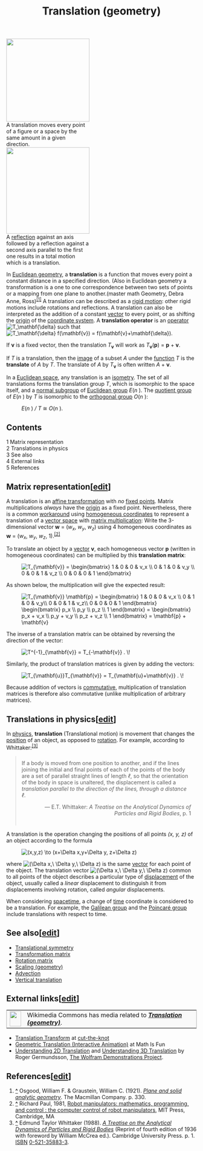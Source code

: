 ﻿---
lastrevid: 635708724
pageid: 204682
canonicalurl: http://en.wikipedia.org/wiki/Translation_(geometry)
title: Translation (geometry)
editurl: http://en.wikipedia.org/w/index.php?title=Translation_(geometry)&action=edit
length: 7286
contentmodel: wikitext
pagelanguage: en
touched: 2015-02-14T13:05:20Z
ns: 0
fullurl: http://en.wikipedia.org/wiki/Translation_(geometry)
---

<div class="thumb tright"><div class="thumbinner" style="width:222px;"><a href="/wiki/File:Traslazione_OK.svg" class="image"><img alt="" src="//upload.wikimedia.org/wikipedia/commons/thumb/0/01/Traslazione_OK.svg/220px-Traslazione_OK.svg.png" width="220" height="220" class="thumbimage" srcset="//upload.wikimedia.org/wikipedia/commons/thumb/0/01/Traslazione_OK.svg/330px-Traslazione_OK.svg.png 1.5x, //upload.wikimedia.org/wikipedia/commons/thumb/0/01/Traslazione_OK.svg/440px-Traslazione_OK.svg.png 2x" data-file-width="512" data-file-height="512" /></a>  <div class="thumbcaption"><div class="magnify"><a href="/wiki/File:Traslazione_OK.svg" class="internal" title="Enlarge"></a></div>A translation moves every point of a figure or a space by the same amount in a given direction.</div></div></div>
<div class="thumb tright"><div class="thumbinner" style="width:222px;"><a href="/wiki/File:Simx2%3Dtransl_OK.svg" class="image"><img alt="" src="//upload.wikimedia.org/wikipedia/commons/thumb/6/67/Simx2%3Dtransl_OK.svg/220px-Simx2%3Dtransl_OK.svg.png" width="220" height="229" class="thumbimage" srcset="//upload.wikimedia.org/wikipedia/commons/thumb/6/67/Simx2%3Dtransl_OK.svg/330px-Simx2%3Dtransl_OK.svg.png 1.5x, //upload.wikimedia.org/wikipedia/commons/thumb/6/67/Simx2%3Dtransl_OK.svg/440px-Simx2%3Dtransl_OK.svg.png 2x" data-file-width="512" data-file-height="532" /></a>  <div class="thumbcaption"><div class="magnify"><a href="/wiki/File:Simx2%3Dtransl_OK.svg" class="internal" title="Enlarge"></a></div>A <a href="/wiki/Reflection_(mathematics)" title="Reflection (mathematics)">reflection</a> against an axis followed by a reflection against a second axis parallel to the first one results in a total motion which is a translation.</div></div></div>
<p>In <a href="/wiki/Euclidean_geometry" title="Euclidean geometry">Euclidean geometry</a>, a <b>translation</b> is a function that moves every point a constant distance in a specified direction. (Also in Euclidean geometry a transformation is a one to one correspondence between two sets of points or a mapping from one plane to another.(master math Geometry, Debra Anne, Ross)<sup id="cite_ref-1" class="reference"><a href="#cite_note-1"><span>[</span>1<span>]</span></a></sup> A translation can be described as a <a href="/wiki/Euclidean_group" title="Euclidean group">rigid motion</a>: other rigid motions include rotations and reflections. A translation can also be interpreted as the addition of a constant <a href="/wiki/Vector_space" title="Vector space">vector</a> to every point, or as shifting the <a href="/wiki/Origin_(mathematics)" title="Origin (mathematics)">origin</a> of the <a href="/wiki/Coordinate_system" title="Coordinate system">coordinate system</a>. A <b>translation operator</b> is an <a href="/wiki/Operator_(mathematics)" title="Operator (mathematics)">operator</a> <img class="mwe-math-fallback-image-inline tex" alt="T_\mathbf{\delta}" src="//upload.wikimedia.org/math/4/f/f/4ff90c00bd4b1f63757e4495277153e8.png" /> such that <img class="mwe-math-fallback-image-inline tex" alt="T_\mathbf{\delta} f(\mathbf{v}) = f(\mathbf{v}+\mathbf{\delta})." src="//upload.wikimedia.org/math/1/d/e/1def30d6485b154540fc80475fe5e215.png" />
</p><p>If <b>v</b> is a fixed vector, then the translation <i>T</i><sub><b>v</b></sub> will work as <i>T</i><sub><b>v</b></sub>(<b>p</b>) = <b>p</b> + <b>v</b>.
</p><p>If <i>T</i> is a translation, then the <a href="/wiki/Image_(mathematics)" title="Image (mathematics)">image</a> of a subset <i>A</i> under the <a href="/wiki/Function_(mathematics)" title="Function (mathematics)">function</a> <i>T</i> is the <b>translate</b> of <i>A</i> by <i>T</i>. The translate of <i>A</i> by <i>T</i><sub><b>v</b></sub> is often written <i>A</i> + <b>v</b>.
</p><p>In a <a href="/wiki/Euclidean_space" title="Euclidean space">Euclidean space</a>, any translation is an <a href="/wiki/Isometry" title="Isometry">isometry</a>. The set of all translations forms the translation group <i>T</i>, which is isomorphic to the space itself, and a <a href="/wiki/Normal_subgroup" title="Normal subgroup">normal subgroup</a> of <a href="/wiki/Euclidean_group" title="Euclidean group">Euclidean group</a> <i>E</i>(<i>n</i> ). The <a href="/wiki/Quotient_group" title="Quotient group">quotient group</a> of <i>E</i>(<i>n</i> ) by <i>T</i> is isomorphic to the <a href="/wiki/Orthogonal_group" title="Orthogonal group">orthogonal group</a> <i>O</i>(<i>n</i> ):
</p>
<dl><dd><i>E</i>(<i>n</i> ) <i>/ T</i> ≅ <i>O</i>(<i>n</i> ).</dd></dl>
<div id="toc" class="toc"><div id="toctitle"><h2>Contents</h2></div>
<ul>
<li class="toclevel-1 tocsection-1"><a href="#Matrix_representation"><span class="tocnumber">1</span> <span class="toctext">Matrix representation</span></a></li>
<li class="toclevel-1 tocsection-2"><a href="#Translations_in_physics"><span class="tocnumber">2</span> <span class="toctext">Translations in physics</span></a></li>
<li class="toclevel-1 tocsection-3"><a href="#See_also"><span class="tocnumber">3</span> <span class="toctext">See also</span></a></li>
<li class="toclevel-1 tocsection-4"><a href="#External_links"><span class="tocnumber">4</span> <span class="toctext">External links</span></a></li>
<li class="toclevel-1 tocsection-5"><a href="#References"><span class="tocnumber">5</span> <span class="toctext">References</span></a></li>
</ul>
</div>

<h2><span class="mw-headline" id="Matrix_representation">Matrix representation</span><span class="mw-editsection"><span class="mw-editsection-bracket">[</span><a href="/w/index.php?title=Translation_(geometry)&amp;action=edit&amp;section=1" title="Edit section: Matrix representation">edit</a><span class="mw-editsection-bracket">]</span></span></h2>
<p>A translation is an <a href="/wiki/Affine_transformation" title="Affine transformation">affine transformation</a> with <i>no</i> <a href="/wiki/Fixed_point_(mathematics)" title="Fixed point (mathematics)">fixed points</a>. Matrix multiplications <i>always</i> have the <a href="/wiki/Origin_(mathematics)" title="Origin (mathematics)">origin</a> as a fixed point. Nevertheless, there is a common <a href="/wiki/Workaround" title="Workaround">workaround</a> using <a href="/wiki/Homogeneous_coordinates" title="Homogeneous coordinates">homogeneous coordinates</a> to represent a translation of a <a href="/wiki/Vector_space" title="Vector space">vector space</a> with <a href="/wiki/Matrix_multiplication" title="Matrix multiplication">matrix multiplication</a>: Write the 3-dimensional vector <b>w</b> = (<i>w</i><sub><i>x</i></sub>, <i>w</i><sub><i>y</i></sub>, <i>w</i><sub><i>z</i></sub>) using 4 homogeneous coordinates as <b>w</b> = (<i>w</i><sub><i>x</i></sub>, <i>w</i><sub><i>y</i></sub>, <i>w</i><sub><i>z</i></sub>, 1).<sup id="cite_ref-2" class="reference"><a href="#cite_note-2"><span>[</span>2<span>]</span></a></sup>
</p><p>To translate an object by a <a href="/wiki/Vector_(geometry)" title="Vector (geometry)" class="mw-redirect">vector</a> <b>v</b>, each homogeneous vector <b>p</b> (written in homogeneous coordinates) can be multiplied by this <b>translation matrix</b>:
</p>
<dl><dd> <img class="mwe-math-fallback-image-inline tex" alt=" T_{\mathbf{v}} = &#10;\begin{bmatrix}&#10;1 &amp; 0 &amp; 0 &amp; v_x \\&#10;0 &amp; 1 &amp; 0 &amp; v_y \\&#10;0 &amp; 0 &amp; 1 &amp; v_z \\&#10;0 &amp; 0 &amp; 0 &amp; 1 &#10;\end{bmatrix}&#10;" src="//upload.wikimedia.org/math/e/d/7/ed79fcb53215e1db1c711daaeec03b11.png" /></dd></dl>
<p>As shown below, the multiplication will give the expected result:
</p>
<dl><dd> <img class="mwe-math-fallback-image-inline tex" alt=" T_{\mathbf{v}} \mathbf{p} =&#10;\begin{bmatrix}&#10;1 &amp; 0 &amp; 0 &amp; v_x \\&#10;0 &amp; 1 &amp; 0 &amp; v_y\\&#10;0 &amp; 0 &amp; 1 &amp; v_z\\&#10;0 &amp; 0 &amp; 0 &amp; 1&#10;\end{bmatrix}&#10;\begin{bmatrix}&#10;p_x \\ p_y \\ p_z \\ 1&#10;\end{bmatrix}&#10;=&#10;\begin{bmatrix}&#10;p_x + v_x \\ p_y + v_y \\ p_z + v_z \\ 1&#10;\end{bmatrix}&#10;= \mathbf{p} + \mathbf{v} " src="//upload.wikimedia.org/math/1/3/6/136b10119a4e1fd3d43bd5a997c0946a.png" /></dd></dl>
<p>The inverse of a translation matrix can be obtained by reversing the direction of the vector:
</p>
<dl><dd> <img class="mwe-math-fallback-image-inline tex" alt=" T^{-1}_{\mathbf{v}} = T_{-\mathbf{v}} . \! " src="//upload.wikimedia.org/math/4/5/3/4534bc1aa7be52f212445cb59e0829ef.png" /></dd></dl>
<p>Similarly, the product of translation matrices is given by adding the vectors:
</p>
<dl><dd> <img class="mwe-math-fallback-image-inline tex" alt=" T_{\mathbf{u}}T_{\mathbf{v}} = T_{\mathbf{u}+\mathbf{v}} . \! " src="//upload.wikimedia.org/math/f/4/5/f45b3fac001608373e38336288ba7b6c.png" /></dd></dl>
<p>Because addition of vectors is <a href="/wiki/Commutative" title="Commutative" class="mw-redirect">commutative</a>, multiplication of translation matrices is therefore also commutative (unlike multiplication of arbitrary matrices).
</p>
<h2><span class="mw-headline" id="Translations_in_physics">Translations in physics</span><span class="mw-editsection"><span class="mw-editsection-bracket">[</span><a href="/w/index.php?title=Translation_(geometry)&amp;action=edit&amp;section=2" title="Edit section: Translations in physics">edit</a><span class="mw-editsection-bracket">]</span></span></h2>
<p>In <a href="/wiki/Physics" title="Physics">physics</a>, <b>translation</b> (Translational motion) is movement that changes the <a href="/wiki/Displacement_(vector)" title="Displacement (vector)">position</a> of an object, as opposed to <a href="/wiki/Rotation" title="Rotation">rotation</a>. For example, according to Whittaker:<sup id="cite_ref-Whittaker_3-0" class="reference"><a href="#cite_note-Whittaker-3"><span>[</span>3<span>]</span></a></sup>
</p>
<blockquote class="toccolours" style="float:none; padding: 10px 15px 10px 15px; display:table;"> If a body is moved from one position to another, and if the lines joining the initial and final points of each of the points of the body are a set of parallel straight lines of length <i>ℓ</i>, so that the orientation of the body in space is unaltered, the displacement is called a <i>translation parallel to the direction of the lines, through a distance ℓ</i>. 
<p style="text-align: right;"> — E.T. Whittaker: <i>A Treatise on the Analytical Dynamics of Particles and Rigid Bodies</i>, p. 1</p></blockquote>
<p>A translation is the operation changing the positions of all points <i>(x, y, z)</i> of an object according to the formula
</p>
<dl><dd><img class="mwe-math-fallback-image-inline tex" alt="(x,y,z) \to (x+\Delta x,y+\Delta y, z+\Delta z)" src="//upload.wikimedia.org/math/4/5/c/45c6b86765f82ac665d1a4e43f0e5ebc.png" /></dd></dl>
<p>where <img class="mwe-math-fallback-image-inline tex" alt="(\Delta x,\ \Delta y,\ \Delta z)" src="//upload.wikimedia.org/math/9/3/d/93de4321a886ffad7cb07b70c336b393.png" /> is the same <a href="/wiki/Euclidean_vector" title="Euclidean vector">vector</a> for each point of the object. The translation vector <img class="mwe-math-fallback-image-inline tex" alt="(\Delta x,\ \Delta y,\ \Delta z)" src="//upload.wikimedia.org/math/9/3/d/93de4321a886ffad7cb07b70c336b393.png" /> common to all points of the object describes a particular type of <a href="/wiki/Displacement_(vector)" title="Displacement (vector)">displacement</a> of the object, usually called a <i>linear</i> displacement to distinguish it from displacements involving rotation, called <i>angular</i> displacements.
</p><p>When considering <a href="/wiki/Spacetime" title="Spacetime">spacetime</a>, a change of <a href="/wiki/Time" title="Time">time</a> coordinate is considered to be a translation. For example, the <a href="/wiki/Galilean_group" title="Galilean group" class="mw-redirect">Galilean group</a> and the <a href="/wiki/Poincar%C3%A9_group" title="Poincaré group">Poincaré group</a> include translations with respect to time.
</p>
<h2><span class="mw-headline" id="See_also">See also</span><span class="mw-editsection"><span class="mw-editsection-bracket">[</span><a href="/w/index.php?title=Translation_(geometry)&amp;action=edit&amp;section=3" title="Edit section: See also">edit</a><span class="mw-editsection-bracket">]</span></span></h2>
<ul><li> <a href="/wiki/Translational_symmetry" title="Translational symmetry">Translational symmetry</a></li>
<li> <a href="/wiki/Transformation_matrix" title="Transformation matrix">Transformation matrix</a></li>
<li> <a href="/wiki/Rotation_matrix" title="Rotation matrix">Rotation matrix</a></li>
<li> <a href="/wiki/Scaling_(geometry)" title="Scaling (geometry)">Scaling (geometry)</a></li>
<li> <a href="/wiki/Advection" title="Advection">Advection</a></li>
<li> <a href="/wiki/Vertical_translation" title="Vertical translation">Vertical translation</a></li></ul>
<h2><span class="mw-headline" id="External_links">External links</span><span class="mw-editsection"><span class="mw-editsection-bracket">[</span><a href="/w/index.php?title=Translation_(geometry)&amp;action=edit&amp;section=4" title="Edit section: External links">edit</a><span class="mw-editsection-bracket">]</span></span></h2>
<table class="mbox-small plainlinks" style="border:1px solid #aaa;background-color:#f9f9f9">
<tr>
<td class="mbox-image"><img alt="" src="//upload.wikimedia.org/wikipedia/en/thumb/4/4a/Commons-logo.svg/30px-Commons-logo.svg.png" width="30" height="40" srcset="//upload.wikimedia.org/wikipedia/en/thumb/4/4a/Commons-logo.svg/45px-Commons-logo.svg.png 1.5x, //upload.wikimedia.org/wikipedia/en/thumb/4/4a/Commons-logo.svg/59px-Commons-logo.svg.png 2x" data-file-width="1024" data-file-height="1376" /></td>
<td class="mbox-text plainlist">Wikimedia Commons has media related to <i><b><a href="//commons.wikimedia.org/wiki/Category:Translation_(geometry)" class="extiw" title="commons:Category:Translation (geometry)">Translation (geometry)</a></b></i>.</td></tr></table>
<ul><li> <a rel="nofollow" class="external text" href="http://www.cut-the-knot.org/Curriculum/Geometry/Translation.shtml">Translation Transform</a> at <a href="/wiki/Cut-the-knot" title="Cut-the-knot" class="mw-redirect">cut-the-knot</a></li>
<li> <a rel="nofollow" class="external text" href="http://www.mathsisfun.com/geometry/translation.html">Geometric Translation (Interactive Animation)</a> at Math Is Fun</li>
<li> <a rel="nofollow" class="external text" href="http://demonstrations.wolfram.com/Understanding2DTranslation/">Understanding 2D Translation</a> and <a rel="nofollow" class="external text" href="http://demonstrations.wolfram.com/Understanding3DTranslation/">Understanding 3D Translation</a> by Roger Germundsson, <a href="/wiki/The_Wolfram_Demonstrations_Project" title="The Wolfram Demonstrations Project" class="mw-redirect">The Wolfram Demonstrations Project</a>.</li></ul>
<h2><span class="mw-headline" id="References">References</span><span class="mw-editsection"><span class="mw-editsection-bracket">[</span><a href="/w/index.php?title=Translation_(geometry)&amp;action=edit&amp;section=5" title="Edit section: References">edit</a><span class="mw-editsection-bracket">]</span></span></h2>
<div class="reflist" style="list-style-type: decimal;">
<ol class="references">
<li id="cite_note-1"><span class="mw-cite-backlink"><b><a href="#cite_ref-1">^</a></b></span> <span class="reference-text"><span class="citation book">Osgood, William F. &amp; Graustein, William C. (1921). <a rel="nofollow" class="external text" href="http://books.google.com/books?id=mxOBAAAAMAAJ&amp;pg=PA330"><i>Plane and solid analytic geometry</i></a>. The Macmillan Company. p.&#160;330.</span><span title="ctx_ver=Z39.88-2004&amp;rfr_id=info%3Asid%2Fen.wikipedia.org%3ATranslation+%28geometry%29&amp;rft.aulast=Osgood%2C+William+F.+%26+Graustein%2C+William+C.&amp;rft.au=Osgood%2C+William+F.+%26+Graustein%2C+William+C.&amp;rft.btitle=Plane+and+solid+analytic+geometry&amp;rft.date=1921&amp;rft.genre=book&amp;rft_id=http%3A%2F%2Fbooks.google.com%2Fbooks%3Fid%3DmxOBAAAAMAAJ%26pg%3DPA330&amp;rft.pages=330&amp;rft.pub=The+Macmillan+Company&amp;rft_val_fmt=info%3Aofi%2Ffmt%3Akev%3Amtx%3Abook" class="Z3988"><span style="display:none;">&#160;</span></span></span>
</li>
<li id="cite_note-2"><span class="mw-cite-backlink"><b><a href="#cite_ref-2">^</a></b></span> <span class="reference-text">Richard Paul, 1981, <a rel="nofollow" class="external text" href="http://books.google.com/books?id=UzZ3LAYqvRkC&amp;printsec=frontcover&amp;source=gbs_ge_summary_r&amp;cad=0#v=onepage&amp;q&amp;f=false">Robot manipulators: mathematics, programming, and control&#160;: the computer control of robot manipulators</a>, MIT Press, Cambridge, MA</span>
</li>
<li id="cite_note-Whittaker-3"><span class="mw-cite-backlink"><b><a href="#cite_ref-Whittaker_3-0">^</a></b></span> <span class="reference-text"><span class="citation book">Edmund Taylor Whittaker (1988). <a rel="nofollow" class="external text" href="http://books.google.com/books?id=epH1hCB7N2MC&amp;pg=PA4&amp;dq=rigid+bodies+translation#PPA1,M1"><i>A Treatise on the Analytical Dynamics of Particles and Rigid Bodies</i></a> (Reprint of fourth edition of 1936 with foreword by William McCrea ed.). Cambridge University Press. p.&#160;1. <a href="/wiki/International_Standard_Book_Number" title="International Standard Book Number">ISBN</a>&#160;<a href="/wiki/Special:BookSources/0-521-35883-3" title="Special:BookSources/0-521-35883-3">0-521-35883-3</a>.</span><span title="ctx_ver=Z39.88-2004&amp;rfr_id=info%3Asid%2Fen.wikipedia.org%3ATranslation+%28geometry%29&amp;rft.au=Edmund+Taylor+Whittaker&amp;rft.aulast=Edmund+Taylor+Whittaker&amp;rft.btitle=A+Treatise+on+the+Analytical+Dynamics+of+Particles+and+Rigid+Bodies&amp;rft.date=1988&amp;rft.edition=Reprint+of+fourth+edition+of+1936+with+foreword+by+William+McCrea&amp;rft.genre=book&amp;rft_id=http%3A%2F%2Fbooks.google.com%2Fbooks%3Fid%3DepH1hCB7N2MC%26pg%3DPA4%26dq%3Drigid%2Bbodies%2Btranslation%23PPA1%2CM1&amp;rft.isbn=0-521-35883-3&amp;rft.pages=1&amp;rft.pub=Cambridge+University+Press&amp;rft_val_fmt=info%3Aofi%2Ffmt%3Akev%3Amtx%3Abook" class="Z3988"><span style="display:none;">&#160;</span></span></span>
</li>
</ol></div>
